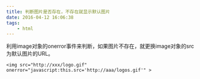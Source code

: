```yaml
---
title: 判断图片是否存在，不存在就显示默认图片
date: 2016-04-12 16:06:38
tags:
	- html
---
```

利用image对象的onerror事件来判断，如果图片不存在，就更换image对象的src为默认图片的URL。 
<!--more-->
```
<img src="http://xxx/logo.gif"  onerror="javascript:this.src='http://aaa/logos.gif'" > 
```